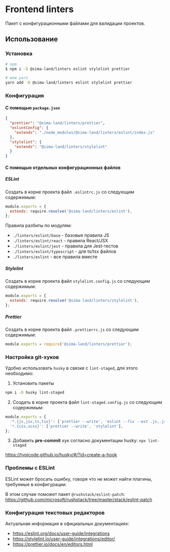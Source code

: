 # Frontend linters

Пакет с конфигурационными файлами для валидации проектов.

## Использование

### Установка

```bash
# npm
$ npm i -D @sima-land/linters eslint stylelint prettier

# или yarn
yarn add -D @sima-land/linters eslint stylelint prettier
```

### Конфигурация

#### С помощью `package.json`

```json
{
  "prettier": "@sima-land/linters/prettier",
  "eslintConfig": {
    "extends": "./node_modules/@sima-land/linters/eslint/index.js"
  },
  "stylelint": {
    "extends": "@sima-land/linters/stylelint"
  }
}
```

#### С помощью отдельных конфигурационных файлов

##### ESLint

Создать в корне проекта файл `.eslintrc.js` со следующим содержимым:

```js
module.exports = {
  extends: require.resolve('@sima-land/linters/eslint'),
};
```

Правила разбиты по модулям:

- `./linters/eslint/base` - базовые правила JS
- `./linters/eslint/react` - правила React/JSX
- `./linters/eslint/jest` - правила для Jest-тестов
- `./linters/eslint/typescript` - для ts/tsx файлов
- `./linters/eslint` - все правила вместе

##### Stylelint

Создать в корне проекта файл `stylelint.config.js` со следующим содержимым:

```js
module.exports = {
  extends: require.resolve('@sima-land/linters/stylelint'),
};
```

##### Prettier

Создать в корне проекта файл `.prettierrc.js` со следующим содержимым:

```js
module.exports = require('@sima-land/linters/prettier');
```

### Настройка git-хуков

Удобно использовать `husky` в связке с `lint-staged`, для этого необходимо:

1. Установить пакеты

```bash
npm i -D husky lint-staged
```

2. Создать в корне проекта файл `lint-staged.config.js` со следующим содержимым:

```js
module.exports = {
  '*.{js,jsx,ts,tsx}': ['prettier --write', 'eslint --fix --ext .js,.jsx,.ts,.tsx'],
  '*.{css,scss}': ['prettier --write', 'stylelint'],
};
```

3. Добавить **pre-commit** хук согласно документации husky: `npx lint-staged`

https://typicode.github.io/husky/#/?id=create-a-hook

### Проблемы с ESLint

ESLint может бросать ошибку, говоря что не может найти плагины, требуемые в конфигурации.

В этом случае поможет пакет `@rushstack/eslint-patch`:
https://github.com/microsoft/rushstack/tree/master/stack/eslint-patch

### Конфигурация текстовых редакторов

Актуальная информация в официальных документациях:

- https://eslint.org/docs/user-guide/integrations
- https://stylelint.io/user-guide/integrations/editor/
- https://prettier.io/docs/en/editors.html
